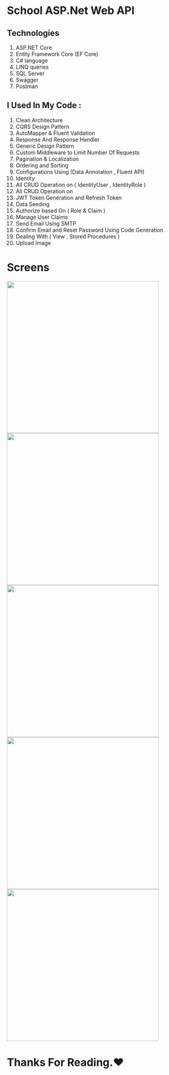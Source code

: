 # School ASP.Net Web API

## Technologies

1. ASP.NET Core
2. Entity Framework Core (EF Core)
3. C# language
4. LINQ queries
5. SQL Server
6. Swagger
7. Postman

## I Used In My Code :

1. Clean Architecture
2. CQRS Design Pattern
3. AutoMapper & Fluent Validation
4. Response And Response Handler
5. Generic Design Pattern
6. Custom Middleware to Limit Number Of Requests
7. Pagination & Localization
8. Ordering and Sorting
9. Configurations Using (Data Annotation , Fluent API)
10. Identity 
11. All CRUD Operation on ( IdentityUser , IdentityRole )
12. All CRUD Operation on 
13. JWT Token Generation and Refresh Token
14. Data Seeding
15. Authorize based On ( Role & Claim )
16. Manage User Claims
17. Send Email Using SMTP
18. Confirm Email and Reset Password Using Code Generation
19. Dealing With ( View , Stored Procedures )
20. Upload Image

# Screens

<div>
 <img src ="https://github.com/3slam/Music_Player_APP/assets/82102228/e30adb1a-31a1-4504-88d1-8b3bd2b40fb6.jpg" width="400" hight="400">
 <img src ="https://github.com/3slam/Music_Player_APP/assets/82102228/ba0decd0-2459-4bb3-aaaf-c411ce464472.jpg" width="400" hight="500" >

</div>

<div>
 <img src ="https://github.com/3slam/Music_Player_APP/assets/82102228/9ee76036-a070-40a4-af6a-35a4378271d5.jpg" width="400" hight="400">
 <img src ="https://github.com/3slam/Music_Player_APP/assets/82102228/66970631-bd61-4e8c-ab80-6c9eba592f23.jpg" width="400" hight="450" >
</div>

<div>
  <img src ="https://github.com/3slam/Music_Player_APP/assets/82102228/051cb7c6-2e71-412e-a8fe-a4bcf05f0789.jpg" width="400" hight="400" >
</div>

# Thanks For Reading.❤

